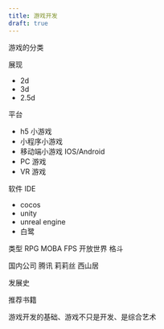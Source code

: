 ```yaml
---
title: 游戏开发
draft: true
---
```


游戏的分类

展现
- 2d
- 3d
- 2.5d

平台
- h5 小游戏
- 小程序小游戏
- 移动端小游戏 IOS/Android
- PC 游戏
- VR 游戏

软件 IDE
- cocos
- unity
- unreal engine
- 白鹭

类型
RPG
MOBA
FPS
开放世界
格斗

国内公司
腾讯
莉莉丝
西山居

发展史

推荐书籍

游戏开发的基础、游戏不只是开发、是综合艺术